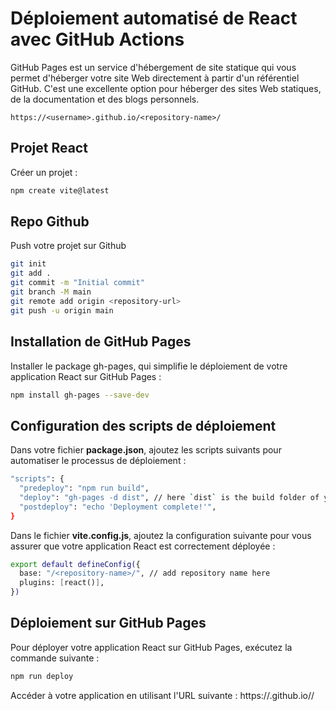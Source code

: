 # Déploiement automatisé de React avec GitHub Actions

GitHub Pages est un service d'hébergement de site statique qui vous permet d'héberger votre site Web directement à partir d'un référentiel GitHub. C'est une excellente option pour héberger des sites Web statiques, de la documentation et des blogs personnels. 

```https://<username>.github.io/<repository-name>/```


## Projet React

Créer un projet :

```bash
npm create vite@latest
```

## Repo Github
Push votre projet sur Github

```bash
git init
git add .
git commit -m "Initial commit"
git branch -M main
git remote add origin <repository-url>
git push -u origin main
```

## Installation de GitHub Pages

Installer le package gh-pages, qui simplifie le déploiement de votre application React sur GitHub Pages :

```bash
npm install gh-pages --save-dev
```

## Configuration des scripts de déploiement

Dans votre fichier **package.json**, ajoutez les scripts suivants pour automatiser le processus de déploiement :

```bash
"scripts": {
  "predeploy": "npm run build",
  "deploy": "gh-pages -d dist", // here `dist` is the build folder of your project
  "postdeploy": "echo 'Deployment complete!'",
}
```


Dans le fichier **vite.config.js**, ajoutez la configuration suivante pour vous assurer que votre application React est correctement déployée :

```bash
export default defineConfig({
  base: "/<repository-name>/", // add repository name here
  plugins: [react()],
})
```

## Déploiement sur GitHub Pages

Pour déployer votre application React sur GitHub Pages, exécutez la commande suivante :

```bash
npm run deploy
```

Accéder à votre application en utilisant l'URL suivante : https://<username>.github.io/<repository-name>/









